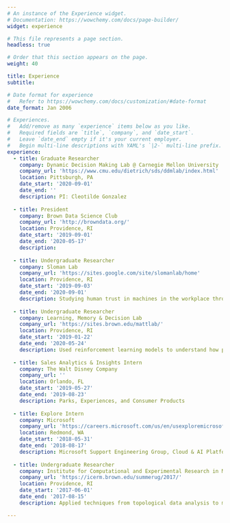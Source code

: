 ```yaml
---
# An instance of the Experience widget.
# Documentation: https://wowchemy.com/docs/page-builder/
widget: experience

# This file represents a page section.
headless: true

# Order that this section appears on the page.
weight: 40

title: Experience
subtitle:

# Date format for experience
#   Refer to https://wowchemy.com/docs/customization/#date-format
date_format: Jan 2006

# Experiences.
#   Add/remove as many `experience` items below as you like.
#   Required fields are `title`, `company`, and `date_start`.
#   Leave `date_end` empty if it's your current employer.
#   Begin multi-line descriptions with YAML's `|2-` multi-line prefix.
experience:
  - title: Graduate Researcher
    company: Dynamic Decision Making Lab @ Carnegie Mellon University
    company_url: 'https://www.cmu.edu/dietrich/sds/ddmlab/index.html'
    location: Pittsburgh, PA
    date_start: '2020-09-01'
    date_end: ''
    description: PI: Cleotilde Gonzalez
        
  - title: President
    company: Brown Data Science Club
    company_url: 'http://browndata.org/'
    location: Providence, RI
    date_start: '2019-09-01'
    date_end: '2020-05-17'
    description:
    
  - title: Undergraduate Researcher
    company: Sloman Lab
    company_url: 'https://sites.google.com/site/slomanlab/home'
    location: Providence, RI
    date_start: '2019-09-03'
    date_end: '2020-09-01'
    description: Studying human trust in machines in the workplace through behavioral experimentation.
    
  - title: Undergraduate Researcher
    company: Learning, Memory & Decision Lab
    company_url: 'https://sites.brown.edu/mattlab/'
    location: Providence, RI
    date_start: '2019-01-22'
    date_end: '2020-05-24'
    description: Used reinforcement learning models to understand how place field remapping might be used to improve learning in dynamic environments through simulations of the multi-armed bandit task.
    
  - title: Sales Analytics & Insights Intern
    company: The Walt Disney Company
    company_url: ''
    location: Orlando, FL
    date_start: '2019-05-27'
    date_end: '2019-08-23'
    description: Parks, Experiences, and Consumer Products
   
  - title: Explore Intern
    company: Microsoft
    company_url: 'https://careers.microsoft.com/us/en/usexploremicrosoftprogram'
    location: Redmond, WA
    date_start: '2018-05-31'
    date_end: '2018-08-17'
    description: Microsoft Support Engineering Group, Cloud & AI Platform
    
  - title: Undergraduate Researcher
    company: Institute for Computational and Experimental Research in Mathematics
    company_url: 'https://icerm.brown.edu/summerug/2017/'
    location: Providence, RI
    date_start: '2017-06-01'
    date_end: '2017-08-15'
    description: Applied techniques from topological data analysis to music information retrieval.

---
```

